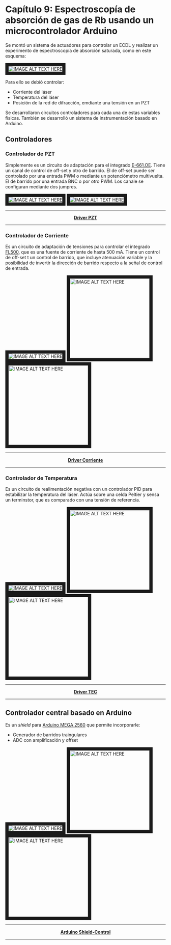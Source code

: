 # Capítulo 9: Espectroscopía de absorción de gas de Rb usando un microcontrolador Arduino

Se montó un sistema de actuadores para controlar un ECDL y realizar un experimento de espectroscopía de absorción saturada, como en este esquema:

<img src="esquema.png" alt="IMAGE ALT TEXT HERE"  border="10" />


Para ello se debió controlar:
  - Corriente del láser
  - Temperatura del láser
  - Posición de la red de difracción, emdiante una tensión en un PZT

Se desarrollaron circuitos controladores para cada una de estas variables físicas. También se desarrolló un sistema de instrumentación basado en Arduino.

## Controladores

### Controlador de PZT

Simplemente es un circuito de adaptación para el integrado [E-661.OE](hojas_de_datos/e-660_userpz45e223.pdf). Tiene un canal de control de off-set y otro de barrido.
El de off-set puede ser controlado por una entrada PWM  o mediante un potenciómetro multivuelta.
El de barrido por una entrada BNC o por otro PWM. Los canale se configuran mediante dos jumpres.

<img src="DriverPZT_brd.png" alt="IMAGE ALT TEXT HERE"  border="10" />
<img src="DriverPZT_sch.png" alt="IMAGE ALT TEXT HERE"  border="10" />


-------

<p align="center">
<strong>
<a href="DriverPZT">Driver PZT</a>
</strong>
</p>

-------


### Controlador de Corriente

Es un circuito de adaptación de tensiones para controlar el integrado [FL500](hojas_de_datos/fl500.pdf), que es una fuente de corriente de hasta 500 mA.
Tiene un control de off-set t un control de barrido, que incluye atenuación variable y la posibilidad de invertir la dirección de barrido respecto a la señal de control de entrada.


<img src="DriverCorriente_sch.png" alt="IMAGE ALT TEXT HERE"  border="10" />
<img src="DriverCorriente_brd1.png" alt="IMAGE ALT TEXT HERE"  border="10" width='250px' /> <img src="DriverCorriente_brd2.png" alt="IMAGE ALT TEXT HERE"  border="10" width='250px'  />

-------

<p align="center">
<strong>
<a href="DriverFL500">Driver Corriente</a>
</strong>
</p>

-------


### Controlador de Temperatura

Es un circuito de realimentación negativa con un controlador PID para estabilizar la temperatura del láser. Actúa sobre una celda Peltier y sensa un terminstor, que es comparado con una tensión de referencia.


<img src="DriverTEC_brd.png" alt="IMAGE ALT TEXT HERE"  border="10" />
<img src="DriverTEC_sch1.png" alt="IMAGE ALT TEXT HERE"  border="10" width='250px' /><img src="DriverTEC_sch2.png" alt="IMAGE ALT TEXT HERE"  border="10" width='250px'  />

-------

<p align="center">
<strong>
<a href="TEC_controller">Driver TEC</a>
</strong>
</p>

-------


## Controlador central basado en Arduino

Es un *shield* para [Arduino MEGA 2560](https://store.arduino.cc/usa/mega-2560-r3) que permite incorporarle:

  * Generador de barridos traingulares
  * ADC con amplificación y offset

<img src="shield-control_sch.png" alt="IMAGE ALT TEXT HERE"  border="10" />
<img src="shield-control_brd1.png" alt="IMAGE ALT TEXT HERE"  border="10" width='250px' /><img src="shield-control_brd2.png" alt="IMAGE ALT TEXT HERE"  border="10" width='250px'  />



-------

<p align="center">
<strong>
<a href="shield-control">Arduino Shield-Control</a>
</strong>
</p>

-------
